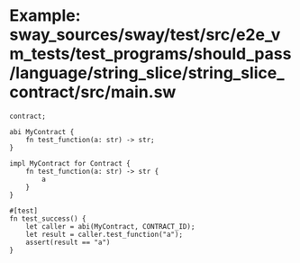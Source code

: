 # Example: sway_sources/sway/test/src/e2e_vm_tests/test_programs/should_pass/language/string_slice/string_slice_contract/src/main.sw

```sway
contract;

abi MyContract {
    fn test_function(a: str) -> str;
}

impl MyContract for Contract {
    fn test_function(a: str) -> str {
        a
    }
}

#[test]
fn test_success() {
    let caller = abi(MyContract, CONTRACT_ID); 
    let result = caller.test_function("a");
    assert(result == "a")
}

```
